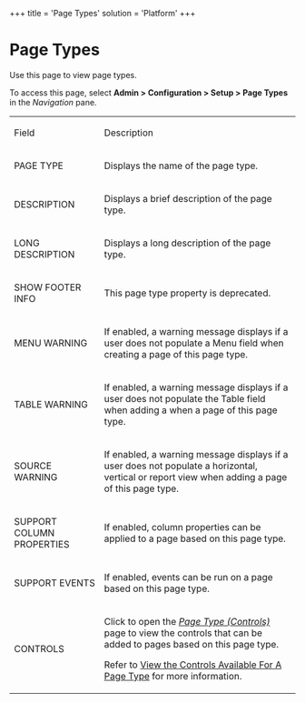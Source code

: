 +++
title = 'Page Types'
solution = 'Platform'
+++

# Page Types

<div class="use">

Use this page to view page types.

</div>

To access this page, select **Admin \> Configuration \> Setup \> Page
Types** in the *Navigation* pane.

<table>
<tbody>
<tr class="odd">
<td><p>Field</p></td>
<td><p>Description</p></td>
</tr>
<tr class="even">
<td><p>PAGE TYPE</p></td>
<td><p>Displays the name of the page type.</p></td>
</tr>
<tr class="odd">
<td><p>DESCRIPTION</p></td>
<td><p>Displays a brief description of the page type.</p></td>
</tr>
<tr class="even">
<td><p>LONG DESCRIPTION</p></td>
<td><p>Displays a long description of the page type.</p></td>
</tr>
<tr class="odd">
<td><p>SHOW FOOTER INFO</p></td>
<td><p>This page type property is deprecated.</p></td>
</tr>
<tr class="even">
<td><p>MENU WARNING</p></td>
<td><p>If enabled, a warning message displays if a user does not populate a Menu field when creating a page of this page type.</p></td>
</tr>
<tr class="odd">
<td><p>TABLE WARNING</p></td>
<td><p>If enabled, a warning message displays if a user does not populate the Table field when adding a when a page of this page type.</p></td>
</tr>
<tr class="even">
<td><p>SOURCE WARNING</p></td>
<td><p>If enabled, a warning message displays if a user does not populate a horizontal, vertical or report view when adding a page of this page type.</p></td>
</tr>
<tr class="odd">
<td><p>SUPPORT COLUMN PROPERTIES</p></td>
<td><p>If enabled, column properties can be applied to a page based on this page type.</p></td>
</tr>
<tr class="even">
<td><p>SUPPORT EVENTS</p></td>
<td><p>If enabled, events can be run on a page based on this page type.</p></td>
</tr>
<tr class="odd">
<td><p>CONTROLS</p></td>
<td><p>Click to open the <em><a href="Page%20Type%20Controls">Page Type (Controls)</a></em> page to view the controls that can be added to pages based on this page type.</p>
<p>Refer to <a href="../../WebApp_Dev/View%20the%20Controls%20Available%20For%20A%20Page%20Type">View the Controls Available For A Page Type</a> for more information.</p></td>
</tr>
</tbody>
</table>
